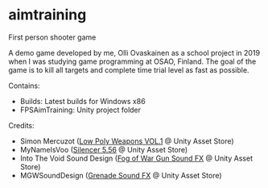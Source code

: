 # aimtraining
 First person shooter game

 A demo game developed by me, Olli Ovaskainen as a school project in 2019 when I was studying game programming at OSAO, Finland.
 The goal of the game is to kill all targets and complete time trial level as fast as possible.

 Contains:
 - Builds: Latest builds for Windows x86
 - FPSAimTraining: Unity project folder


 Credits:
 - Simon Mercuzot (<a href="https://assetstore.unity.com/packages/3d/props/guns/low-poly-weapons-vol-1-151980">Low Poly Weapons VOL.1</a> @ Unity Asset Store)
 - MyNameIsVoo (<a href="https://assetstore.unity.com/packages/3d/props/weapons/silencer-5-56-73194">Silencer 5.56</a> @ Unity Asset Store)
 - Into The Void Sound Design (<a href="https://assetstore.unity.com/packages/audio/sound-fx/weapons/fog-of-war-gun-sound-fx-free-66100">Fog of War Gun Sound FX</a> @ Unity Asset Store)
 - MGWSoundDesign (<a href="https://assetstore.unity.com/packages/audio/sound-fx/grenade-sound-fx-147490">Grenade Sound FX</a> @ Unity Asset Store)
